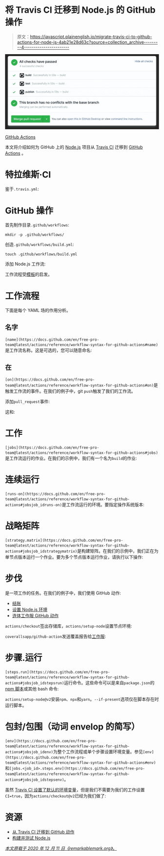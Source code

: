 # 将 Travis CI 迁移到 Node.js 的 GitHub 操作

> 原文：<https://javascript.plainenglish.io/migrate-travis-ci-to-github-actions-for-node-js-4ab21e28d63c?source=collection_archive---------4----------------------->

![](img/721c4ee7e1bdc0823a55416f5718d07a.png)

[GitHub Actions](https://b.remarkabl.org/github-actions)

本文将介绍如何为 GitHub 上的 [Node.js](https://b.remarkabl.org/nodejs-site) 项目从 [Travis CI](https://b.remarkabl.org/travis-ci) 迁移到 [GitHub Actions](https://b.remarkabl.org/github-actions) 。

# 特拉维斯·CI

鉴于`.travis.yml`:

# GitHub 操作

首先制作目录`.github/workflows`:

```
mkdir -p .github/workflows/
```

创造`.github/workflows/build.yml`:

```
touch .github/workflows/build.yml
```

添加 Node.js 工作流:

工作流程受[模板](https://docs.github.com/en/free-pro-team@latest/actions/guides/building-and-testing-nodejs#starting-with-the-nodejs-workflow-template)的启发。

# 工作流程

下面是每个 YAML 场的作用分析。

## 名字

`[name](https://docs.github.com/en/free-pro-team@latest/actions/reference/workflow-syntax-for-github-actions#name)`是工作流名称。这是可选的，您可以随意命名:

## 在

`[on](https://docs.github.com/en/free-pro-team@latest/actions/reference/workflow-syntax-for-github-actions#on)`是触发工作流的事件。在我们的例子中，git `push`触发了我们的工作流。

添加`pull_request`事件:

这和:

# 工作

`[jobs](https://docs.github.com/en/free-pro-team@latest/actions/reference/workflow-syntax-for-github-actions#jobs)`是工作流运行的作业。在我们的示例中，我们有一个名为`build`的作业:

# 连续运行

`[runs-on](https://docs.github.com/en/free-pro-team@latest/actions/reference/workflow-syntax-for-github-actions#jobsjob_idruns-on)`是工作流运行的环境。要指定操作系统版本:

# 战略矩阵

`[strategy.matrix](https://docs.github.com/en/free-pro-team@latest/actions/reference/workflow-syntax-for-github-actions#jobsjob_idstrategymatrix)`是构建矩阵。在我们的示例中，我们正在为单节点版本运行一个作业。要为多个节点版本运行作业，请执行以下操作:

# 步伐

是一项工作的任务。在我们的例子中，我们使用 GitHub 动作:

*   [结账](https://github.com/marketplace/actions/checkout)
*   [设置 Node.js 环境](https://github.com/marketplace/actions/setup-node-js-environment)
*   [连体工作服 GitHub 动作](https://github.com/marketplace/actions/coveralls-github-action)

`actions/checkout`签出存储库，`actions/setup-node`设置节点环境:

`coverallsapp/github-action`发送覆盖报告给[工作服](https://coveralls.io/):

# 步骤.运行

`[steps.run](https://docs.github.com/en/free-pro-team@latest/actions/reference/workflow-syntax-for-github-actions#jobsjob_idstepsrun)`运行命令。这些命令可以是来自`package.json`的 [npm 脚本](https://docs.npmjs.com/cli/v6/commands/npm-run-script/)或其他 bash 命令:

`actions/setup-node@v2`安装`npm`、`npx`和`yarn`。`--if-present`选项仅在脚本存在时运行脚本。

# 包封/包围（动词 envelop 的简写）

`[env](https://docs.github.com/en/free-pro-team@latest/actions/reference/workflow-syntax-for-github-actions#jobsjob_idenv)`为整个工作流程或单个步骤设置环境变量。参见`[env](https://docs.github.com/en/free-pro-team@latest/actions/reference/workflow-syntax-for-github-actions#env)`和`[jobs.<job_id>.steps.env](https://docs.github.com/en/free-pro-team@latest/actions/reference/workflow-syntax-for-github-actions#jobsjob_idstepsenv)`。

虽然 [Travis CI 设置了默认的环境变量](https://docs.travis-ci.com/user/environment-variables/#default-environment-variables)，但是我们不需要为我们的工作设置`CI=true`，因为`actions/checkout@v2`已经为我们做了:

# 资源

*   [从 Travis CI 迁移到 GitHub 动作](https://docs.github.com/en/free-pro-team@latest/actions/learn-github-actions/migrating-from-travis-ci-to-github-actions)
*   [构建并测试 Node.js](https://docs.github.com/en/free-pro-team@latest/actions/guides/building-and-testing-nodejs)

[*本文原载于 2020 年 12 月 11 日《remarkablemark.org》。*](https://b.remarkabl.org/3mOZa7B)